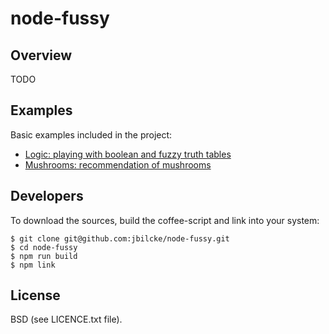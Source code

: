 # node-fussy

## Overview

TODO


## Examples

Basic examples included in the project:

- [Logic: playing with boolean and fuzzy truth tables](https://github.com/jbilcke/node-fussy/blob/master/examples/logic)
- [Mushrooms: recommendation of mushrooms](https://github.com/jbilcke/node-fussy/blob/master/examples/mushrooms)

## Developers

To download the sources, build the coffee-script and link into your system:

    $ git clone git@github.com:jbilcke/node-fussy.git
    $ cd node-fussy
    $ npm run build
    $ npm link

## License

BSD (see LICENCE.txt file).
